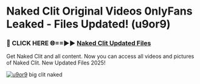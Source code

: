 # Naked Clit Original Videos 0nlyFans Leaked - Files Updated! (u9or9)

<h3>🔴 CLICK HERE 🌐==►► <a href="https://tinyurl.com/yckcrads" rel="nofollow">Naked Clit Updated Files</a></h3>

Get Naked Clit and all content. Now you can access all videos and pictures of Naked Clit. New Updated Files 2025!

[![u9or9](https://i.imgur.com/hpKpOFt.gif)](https://tinyurl.com/yckcrads)
big clit naked